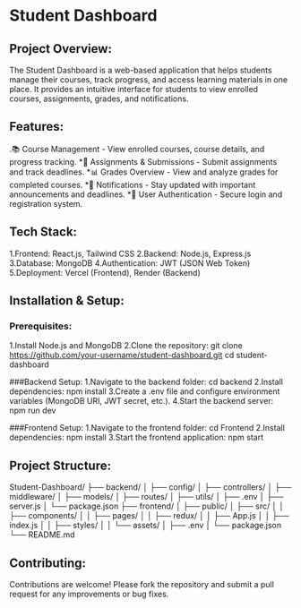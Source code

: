 # Student Dashboard

## Project Overview:
The Student Dashboard is a web-based application that helps students manage their courses, track progress, and access learning materials in one place. It provides an intuitive interface for students to view enrolled courses, assignments, grades, and notifications.

## Features:
.📚 Course Management - View enrolled courses, course details, and progress tracking.
*📝 Assignments & Submissions - Submit assignments and track deadlines.
*📊 Grades Overview - View and analyze grades for completed courses.
*🔔 Notifications - Stay updated with important announcements and deadlines.
*👤 User Authentication - Secure login and registration system.

## Tech Stack:
1.Frontend: React.js, Tailwind CSS
2.Backend: Node.js, Express.js
3.Database: MongoDB
4.Authentication: JWT (JSON Web Token)
5.Deployment: Vercel (Frontend), Render (Backend)

## Installation & Setup:
### Prerequisites:
1.Install Node.js and MongoDB
2.Clone the repository:
git clone https://github.com/your-username/student-dashboard.git
cd student-dashboard

###Backend Setup:
1.Navigate to the backend folder:
cd backend
2.Install dependencies:
npm install
3.Create a .env file and configure environment variables (MongoDB URI, JWT secret, etc.).
4.Start the backend server:
npm run dev

###Frontend Setup:
1.Navigate to the frontend folder:
cd Frontend
2.Install dependencies:
npm install
3.Start the frontend application:
npm start

## Project Structure:
Student-Dashboard/
├── backend/
│   ├── config/
│   ├── controllers/
│   ├── middleware/
│   ├── models/
│   ├── routes/
│   ├── utils/
│   ├── .env
│   ├── server.js
│   └── package.json
├── frontend/
│   ├── public/
│   ├── src/
│   │   ├── components/
│   │   ├── pages/
│   │   ├── redux/
│   │   ├── App.js
│   │   ├── index.js
│   │   ├── styles/
│   │   └── assets/
│   ├── .env
│   └── package.json
└── README.md

## Contributing:
Contributions are welcome! Please fork the repository and submit a pull request for any improvements or bug fixes.
